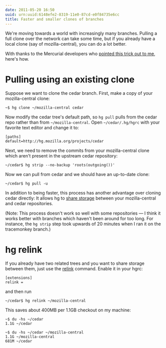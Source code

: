 ```yaml
---
date: 2011-05-20 16:50
uuid: urn:uuid:6148efe2-8319-11e0-87cd-e0f84735e6cc
title: Faster and smaller clones of branches
---
```


We're moving towards a world with increasingly many branches.  Pulling a full
clone over the network can take some time, but if you already have a local
clone (say of mozilla-central), you can do a lot better.

With thanks to the Mercurial developers who
[pointed this trick out to me][hg bug], here's how.

# Pulling using an existing clone

Suppose we want to clone the cedar branch.  First, make a copy of your
mozilla-central clone:

    ~$ hg clone ~/mozilla-central cedar

Now modify the cedar tree's default path, so `hg pull` pulls from the cedar
repo rather than from `~/mozilla-central`.  Open `~/cedar/.hg/hgrc` with your
favorite text editor and change it to:

    [paths]
    default=http://hg.mozilla.org/projects/cedar

Next, we need to remove the commits from your mozilla-central clone which
aren't present in the upstream cedar repository:

    ~/cedar$ hg strip --no-backup 'roots(outgoing())'

Now we can pull from cedar and we should have an up-to-date clone:

    ~/cedar$ hg pull -u

In addition to being faster, this process has another advantage over cloning
cedar directly: It allows hg to [share storage][hardlink] between your
mozilla-central and cedar repositories.

(Note: This process doesn't work so well with some repositories &mdash; I think
it works better with branches which haven't been around for too long.  For
instance, the `hg strip` step took upwards of 20 minutes when I ran it on the
tracemonkey branch.)

# hg relink

If you already have two related trees and you want to share storage between
them, just use the [relink][] command.  Enable it in your hgrc:

    [extensions]
    relink =

and then run

    ~/cedar$ hg relink ~/mozilla-central

This saves about 400MB per 1.1GB checkout on my machine:

    ~$ du -hs ~/cedar
    1.1G ~/cedar

    ~$ du -hs ~/cedar ~/mozilla-central
    1.1G ~/mozilla-central
    681M ~/cedar

[relink]: http://mercurial.selenic.com/wiki/RelinkExtension
[hardlink]: http://mercurial.selenic.com/wiki/HardlinkedClones
[hg bug]: http://mercurial.selenic.com/bts/issue2818
